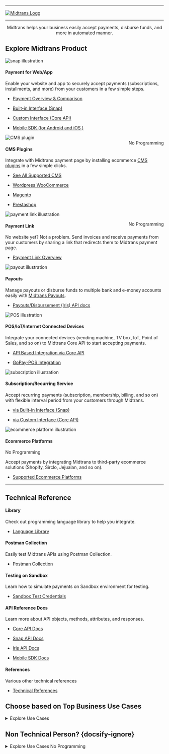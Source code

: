 <hr>

[![Midtrans Logo](/asset/image/main/midtrans-logo.png ':size=220')](https://midtrans.com)<hr>

<div style="text-align: center;">
  
Midtrans helps your business easily accept payments, disburse funds, and more in automated manner.
</div>

## Explore Midtrans Product <!-- {docsify-ignore} -->

<div class="cards-r-2">
  <div class="my-card">

![snap illustration](/asset/image/home/home-illustration-webapp-snap.png)<br>

<h4 class="my-card-title">Payment for Web/App</h4>

Enable your website and app to securely accept payments (subscriptions, installments, and more) from your customers in a few simple steps.

- [Payment Overview & Comparison](/en/payments/overview.md)
- [Built-in Interface (Snap)](/en/snap/overview.md)
- [Custom Interface (Core API)](/en/core-api/overview.md)
- [Mobile SDK (for Android and iOS )](https://mobile-docs.midtrans.com)


  </div>
  <div class="my-card">

![CMS plugin](/asset/image/home/home-illustration-cms-plugin.png)<br>
<span class="badge badge-gray" style="float: right;">No Programming</span>
<h4 class="my-card-title">CMS Plugins</h4>

Integrate with Midtrans payment page by installing ecommerce [CMS plugins](/en/snap/with-plugins.md) in a few simple clicks.

- [See All Supported CMS](/en/snap/with-plugins.md#cms-plugins-and-extensions-supported-by-midtrans)
- [Wordpress WooCommerce](/en/snap/with-plugins.md#wordpress-woocommerce)
- [Magento](/en/snap/with-plugins.md#magento)
- [Prestashop](/en/snap/with-plugins.md#prestashop)


  </div>
  <div class="my-card">

![payment link illustration](/asset/image/home/home-illustration-mobilepaymentlink.png)<br>

<span class="badge badge-gray" style="float: right;">No Programming</span>
<h4 class="my-card-title">Payment Link</h4>

No website yet? Not a problem. Send invoices and receive payments from your customers by sharing a link that redirects them to Midtrans payment page.

- [Payment Link Overview](/en/payment-link/overview.md)
  </div>
  <div class="my-card">

![payout illustration](/asset/image/home/home-illustration-payout.png)<br>

<h4 class="my-card-title">Payouts</h4>

Manage payouts or disburse funds to multiple bank and e-money accounts easily with [Midtrans Payouts](https://midtrans.com/product/payout).

- [Payouts/Disbursement (Iris) API docs](https://iris-docs.midtrans.com)
  </div>
  <div class="my-card">

![POS illustration](/asset/image/home/home-illustration-pos.png)<br>

<h4 class="my-card-title">POS/IoT/Internet Connected Devices</h4>

Integrate your connected devices (vending machine, TV box, IoT, Point of Sales, and so on) to Midtrans Core API to start accepting payments.

- [API Based Integration via Core API](/en/core-api/overview.md)
- [GoPay-POS Integration](/en/other/faq/gopay-pos.md)


  </div>
  <div class="my-card">

![subscription illustration](/asset/image/home/home-illustration-subscription.png)<br>

<h4 class="my-card-title">Subscription/Recurring Service</h4>

Accept recurring payments (subscription, membership, billing, and so on) with flexible interval period from your customers through Midtrans.

- [via Built-in Interface (Snap)](/en/snap/advanced-feature.md#save-card-for-seamless-subsequent-payments)
- [via Custom Interface (Core API)](/en/core-api/advanced-features.md#recurringone-click-transaction)


  </div>
  <div class="my-card">

![ecommerce platform illustration](/asset/image/home/home-illustration-ecommerce-pl.png)<br>

<h4 class="my-card-title">Ecommerce Platforms</h4>
<span class="badge badge-gray">No Programming</span>

Accept payments by integrating Midtrans to third-party ecommerce solutions (Shopify, Sirclo, Jejualan, and so on).

- [Supported Ecommerce Platforms](/en/snap/platform/overview.md)


  </div>
</div>

<hr/>

## Technical Reference <!-- {docsify-ignore} -->

<div class="cards-r-3">
  <div class="my-card card-smaller">

<h4 class="my-card-title">Library</h4>

Check out programming language library to help you integrate.

- [Language Library](/en/technical-reference/library-plugin.md)


  </div>
  <div class="my-card card-smaller">

<h4 class="my-card-title">Postman Collection</h4>

Easily test Midtrans APIs using Postman Collection.

- [Postman Collection](/en/technical-reference/postman-collection.md)


  </div>
  <div class="my-card card-smaller">

<h4 class="my-card-title">Testing on Sandbox</h4>

Learn how to simulate payments on Sandbox environment for testing.

- [Sandbox Test Credentials](/en/technical-reference/sandbox-test.md)


  </div>
  <div class="my-card card-smaller">

<h4 class="my-card-title">API Reference Docs</h4>

Learn more about API objects, methods, attributes, and responses.

- [Core API Docs](https://api-docs.midtrans.com)
- [Snap API Docs](https://snap-docs.midtrans.com)
- [Iris API Docs](https://iris-docs.midtrans.com)
- [Mobile SDK Docs](https://mobile-docs.midtrans.com)


  </div>
  <div class="my-card card-smaller">

<h4 class="my-card-title">References</h4>

Various other technical references

- [Technical References](/en/technical-reference/overview.md)


  </div>
</div>

## Choose based on Top Business Use Cases <!-- {docsify-ignore} -->
<details>
<summary>Explore Use Cases</summary>
<article>

Here are some popular use-cases that may help you choose the best product for your business.

<h4>Accept Payment on Your E-commerce Website or App or Both</h4>

Accept payment from your customer within your website or application with Card Transaction, Bank Transfer, Direct Debit, E-Money, [and more](https://midtrans.com/payments). Choose [Beautiful Snap user interface](/en/snap/overview.md) or [Customizable Core API](/en/core-api/overview.md) to enable your website and app to accept payment securely in a few simple steps.

<h4>Subscription / Recurring Service</h4>

According to your business needs, you can charge your customer for recurring payments like subscription, membership, or billing with flexible interval period. Your customer can be automatically charged via Midtrans. Your customers don' t have to do these recurring payments manually. Recurring payment is possible via [Snap](/en/snap/advanced-feature.md#recurring-subscription-card-transaction) and [Core API](/en/core-api/advanced-features.md#recurringone-click-transaction).

> **Note**: Recurring services are available only for some specific payment channels.

<h4>Send Payment Invoices as Links</h4>

<!-- <TODO: elaborate payment link or maybe also selly?> -->
Whether you are a freelancer, service provider, teacher or have a business selling stuff on social media, you need to quickly create invoice and accept payment. You can send invoices and accept payments from your customers via [Payment Link](/en/payment-link/overview.md). All you need to do is to login to Midtrans Dashboard via browser, generate payment link, and then send the link to your customers through any messaging app of your choice.

<h4>Accept Payment on Point of Sales, Vending Machines, IoT devices</h4>

For business without a website or application platforms (vending machine, TV box, IoT, point of sales, and so on), as long as the device is connected to the Internet, it can be integrated with [Midtrans Core API](/en/core-api/overview.md) to start accepting payment on the device. With Core API, devices can easily integrate via API calls. There is [specific GoPay guide for this type of integration](/en/other/faq/gopay-pos.md).

<h4>Pay Out Users/Merchants on Your Platform</h4>

Ecommerce marketplace/platform (whether it is B2C, B2B, or any other model) that connects services/goods seller to buyer, requires solution to easily manage payout or disburse fund to huge number of sellers and buyers. We got this covered with easy to use, automation ready [Fund Disbursement System: Iris](https://midtrans.com/iris).

<h4>Pay Out Vendors/Contractors of Your Business</h4>

Owning big business (whether online, offline, or traditional business) means having to deal with a lot of vendors, contractors, and suppliers. It requires solution to easily manage and transfer of fund. We got this covered with easy to use, automation ready [Fund Disbursement System: Iris](https://midtrans.com/iris).

<h4>Pay Out Employee Payroll/Benefit Program</h4>

Paying out payroll traditionally to your employees can be complex and time consuming. Or do you want to have an employee bonus/benefit program that rewards them with e-money? You can leverage our easy to use, automation ready [Fund Disbursement System: Iris](https://midtrans.com/iris) which supports pay out to bank and e-money accounts (such as GoPay, Ovo, and so on).

<!-- < TODO:Add More Use Case> -->
<!-- Case Topup -->
</article>
</details>

## Non Technical Person? {docsify-ignore}

<details>
<summary>Explore Use Cases <span class="badge badge-gray">No Programming</span></summary>
<article>

Not familiar with programming, technical integration, and all the complexity? Here are a few ways for you to integrate with Midtrans without any technical knowledge:

<h4>Payment Link with a Few Simple Clicks</h4>

Simplest way to use Midtrans to accept payment without website or technical knowledge is via [**Payment Link**](/en/payment-link/overview.md). You only need to login via a web browser to Midtrans Dashboard, generate payment link, and then send the link to your customers.

<h4>Your Favorite Ready to Use Website CMS</h4>

You can use ready to use web Content Management System (CMS) to create online store. If you are familiar with setting up CMS (**WordPress - WooCommerce, Magento, PrestaShop, OpenCart, WHMCS**, and so on), you can install Midtrans plugin/extension to start accepting payment right away! The payment status feature on the CMS will automatically be updated in real time using the payment status provided by Midtrans. Check out [Midtrans list of supported CMS plugin/extension](/en/snap/with-plugins.md).

<h4>Your Favorite E-Commerce Solution Platform</h4>

You can also integrate Midtrans to third party e-commerce solution (**Shopify, Sirclo, Jejualan**, and so on) to start accepting payments. These third-party e-commerce solutions are user-friendly and require very minimal setup. Check out [Midtrans list of supported 3rd party Ecommerce platform](/en/snap/platform/overview.md).
</article>
</details>
